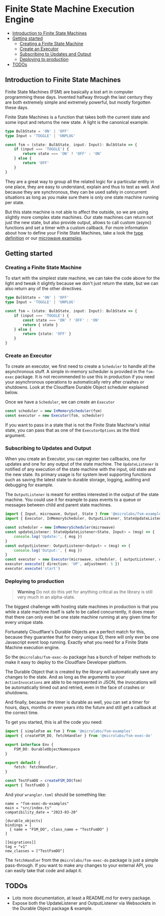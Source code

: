 # Finite State Machine Execution Engine

- [Introduction to Finite State Machines](#introduction-to-finite-state-machines)
- [Getting started](#getting-started)
  - [Creating a Finite State Machine](#creating-a-finite-state-machine)
  - [Create an Executor](#create-an-executor)
  - [Subscribing to Updates and Output](#subscribing-to-updates-and-output)
  - [Deploying to production](#deploying-to-production)
- [TODOs](#todos)

## Introduction to Finite State Machines

Finite State Machines (FSM) are basically a lost art in computer programming these days. Invented halfway through the last century they are both extremely simple and extremely powerful, but mostly forgotten these days.

Finite State Machines is a function that takes both the current state and some input and returns the new state. A light is the canonical example:

```typescript
type BulbState = 'ON' | 'OFF'
type Input = 'TOGGLE' | 'UNPLUG'

const fsm = (state: BulbState, input: Input): BulbState => {
	if (input === 'TOGGLE') {
		return state === 'ON' ? 'OFF' : 'ON'
	} else {
		return 'OFF'
	}
}
```

They are a great way to group all the related logic for a particular entity in one place, they are easy to understand, explain and thus to test as well. And because they are synchronous, they can be used safely in concurrent situations as long as you make sure there is only one state machine running per state.

But this state machine is not able to affect the outside, so we are using slightly more complex state machines. Our state machines can return not just the new state, but also provide output, allows to call custom (async) functions and set a timer with a custom callback. For more information about how to define your Finite State Machines, take a look the [type definition](https://github.com/evanderkoogh/fsm-exec/blob/main/packages/fsm/src/lib/fsm.ts) or our [microwave examples](https://github.com/evanderkoogh/fsm-exec/blob/main/examples/fsm-examples/src/lib/microwave.ts).

## Getting started

### Creating a Finite State Machine

To start with the simplest state machine, we can take the code above for the light and tweak it slightly because we don't just return the state, but we can also return any of the other directives.

```typescript
type BulbState = 'ON' | 'OFF'
type Input = 'TOGGLE' | 'UNPLUG'

const fsm = (state: BulbState, input: Input): BulbState => {
	if (input === 'TOGGLE') {
		const state === 'ON' ? 'OFF' : 'ON'
		return { state }
	} else {
		return {state: 'OFF' }
	}
}
```

### Create an Executor

To create an executor, we first need to create a `Scheduler` to handle all the asynchronous stuff. A simple in-memory scheduler is provided in the `fsm-exec` package. It is not recommended to use this in production if you need your asynchronous operations to automatically retry after crashes or shutdowns. Look at the Cloudflare Durable Object scheduler explained below.

Once we have a `Scheduler`, we can create an `Executor`

```typescript
const scheduler = new InMemoryScheduler(fsm)
const executor = new Executor(fsm, scheduler)
```

If you want to pass in a state that is not the Finite State Machine's initial state, you can pass that as one of the `ExecutorOptions` as the third argument.

### Subscribing to Updates and Output

When you create an Executor, you can register two callbacks, one for updates and one for any output of the state machine. The `UpdateListener` is notified of any execution of the state machine with the input, old state and the new state. Its primary usage is for system level supporting functions such as saving the latest state to durable storage, logging, auditing and debugging for example.

The `OutputListener` is meant for entities interested in the output of the state machine. You could use it for example to pass events to a queue or messages between child and parent state machines.

```typescript
import { Input, microwave, Output, State } from '@microlabs/fsm-examples'
import { Executor, InMemoryScheduler, OutputListener, StateUpdateListener } from '@microlabs/fsm-exec'

const scheduler = new InMemoryScheduler(microwave)
const updateListener: StateUpdateListener<State, Input> = (msg) => {
	console.log('Update:', { msg })
}
const outputListener: OutputListener<Output> = (msg) => {
	console.log('Output:', { msg })
}
const executor = new Executor(microwave, scheduler, { outputListener, updateListener })
executor.execute({ direction: 'UP', adjustment: 5 })
executor.execute('start')
```

### Deploying to production

> **Warning**
> Do not do this yet for anything critical as the library is still very much in an alpha-state.

The biggest challenge with hosting state machines in production is that you while a state machine itself is safe to be called concurrently, it does mean that there can only ever be one state machine running at any given time for every unique state.

Fortunately Cloudflare's Durable Objects are a perfect match for this, because they guarantee that for every unique ID, there will only ever be one Javascript event loop running. Exactly what you need for a Finite State Machine execution engine.

So the `@microlabs/fsm-exec-do` package has a bunch of helper methods to make it easy to deploy to the Cloudflare Developer platform.

The Durable Object that is created by the library will automatically save any changes to the state.
And as long as the arguments to your `ActionInvocations` are able to be represented in JSON, the invocations will be automatically timed out and retried, even in the face of crashes or shutdowns.

And finally, because the timer is durable as well, you can set a timer for hours, days, months or even years into the future and still get a callback at the correct time.

To get you started, this is all the code you need:

```typescript
import { simpleFsm as fsm } from '@microlabs/fsm-examples'
import { createFSM_DO, fetchHandler } from '@microlabs/fsm-exec-do'

export interface Env {
	FSM_DO: DurableObjectNamespace
}

export default {
	fetch: fetchHandler,
}

const TestFsmDO = createFSM_DO(fsm)
export { TestFsmDO }
```

And your `wrangler.toml` should be something like:

```
name = "fsm-exec-do-examples"
main = "src/index.ts"
compatibility_date = "2023-03-20"

[durable_objects]
bindings = [
  { name = "FSM_DO", class_name = "TestFsmDO" }
]

[[migrations]]
tag = "v1"
new_classes = ["TestFsmDO"]
```

The `fetchHandler` from the `@microlabs/fsm-exec-do` package is just a simple pass-through. If you want to make any changes to your external API, you can easily take that code and adapt it.

## TODOs

- Lots more documentation, at least a README.md for every package.
- Expose both the UpdateListener and OutputListener via Websockets in the Durable Object package & example.
